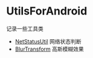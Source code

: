 # UtilsForAndroid
记录一些工具类
- [NetStatusUtil](https://github.com/fr1014/UtilsForAndroid/blob/master/NetStatusUtil.java)    网络状态判断
- [BlurTransform](https://github.com/fr1014/UtilsForAndroid/blob/master/BlurTransform.java)    高斯模糊效果
